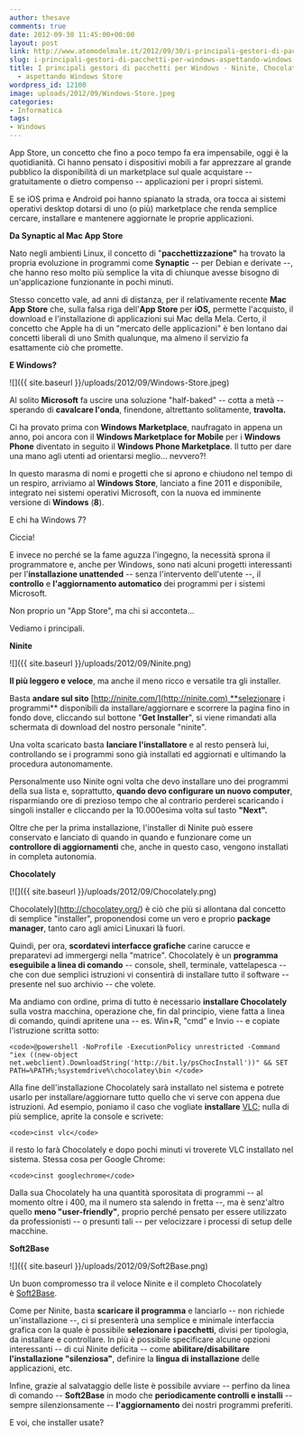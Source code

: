 ```yaml
---
author: thesave
comments: true
date: 2012-09-30 11:45:00+00:00
layout: post
link: http://www.atomodelmale.it/2012/09/30/i-principali-gestori-di-pacchetti-per-windows-aspettando-windows-store/
slug: i-principali-gestori-di-pacchetti-per-windows-aspettando-windows-store
title: I principali gestori di pacchetti per Windows - Ninite, Chocolately e Soft2Base
  - aspettando Windows Store
wordpress_id: 12100
image: uploads/2012/09/Windows-Store.jpeg
categories:
- Informatica
tags:
- Windows
---
```


App Store, un concetto che fino a poco tempo fa era impensabile, oggi è la quotidianità. Ci hanno pensato i dispositivi mobili a far apprezzare al grande pubblico la disponibilità di un marketplace sul quale acquistare -- gratuitamente o dietro compenso -- applicazioni per i propri sistemi.

E se iOS prima e Android poi hanno spianato la strada, ora tocca ai sistemi operativi desktop dotarsi di uno (o più) marketplace che renda semplice cercare, installare e mantenere aggiornate le proprie applicazioni.

**Da Synaptic al Mac App Store**

Nato negli ambienti Linux, il concetto di "**pacchettizzazione"** ha trovato la propria evoluzione in programmi come **Synaptic** -- per Debian e derivate --, che hanno reso molto più semplice la vita di chiunque avesse bisogno di un'applicazione funzionante in pochi minuti.

Stesso concetto vale, ad anni di distanza, per il relativamente recente **Mac App Store** che, sulla falsa riga dell'**App Store** per **iOS,** permette l'acquisto, il download e l'installazione di applicazioni sui Mac della Mela. Certo, il concetto che Apple ha di un "mercato delle applicazioni" è ben lontano dai concetti liberali di uno Smith qualunque, ma almeno il servizio fa esattamente ciò che promette.

**E Windows?**

![]({{ site.baseurl }}/uploads/2012/09/Windows-Store.jpeg)

Al solito **Microsoft** fa uscire una soluzione "half-baked" -- cotta a metà -- sperando di **cavalcare l'onda**, finendone, altrettanto solitamente, **travolta.**

Ci ha provato prima con **Windows Marketplace**, naufragato in appena un anno, poi ancora con il **Windows Marketplace for Mobile** per i **Windows Phone** diventato in seguito il **Windows Phone Marketplace**. Il tutto per dare una mano agli utenti ad orientarsi meglio... nevvero?!

In questo marasma di nomi e progetti che si aprono e chiudono nel tempo di un respiro, arriviamo al **Windows Store**, lanciato a fine 2011 e disponibile, integrato nei sistemi operativi Microsoft, con la nuova ed imminente versione di **Windows** (**8**).

E chi ha Windows 7?

Ciccia!

E invece no perché se la fame aguzza l'ingegno, la necessità sprona il programmatore e, anche per Windows, sono nati alcuni progetti interessanti per l'**installazione unattended** -- senza l'intervento dell'utente --, il **controllo** e **l'aggiornamento automatico** dei programmi per i sistemi Microsoft.

Non proprio un "App Store", ma chi si acconteta...

Vediamo i principali.

**Ninite**

![]({{ site.baseurl }}/uploads/2012/09/Ninite.png)

**Il più leggero e veloce**, ma anche il meno ricco e versatile tra gli installer.

Basta **andare sul sito** [http://ninite.com/](http://ninite.com) **selezionare  i programmi** disponibili da installare/aggiornare e scorrere la pagina fino in fondo dove, cliccando sul bottone "**Get Installer**", si viene rimandati alla schermata di download del nostro personale "ninite".

Una volta scaricato basta **lanciare l'installatore** e al resto penserà lui, controllando se i programmi sono già installati ed aggiornati e ultimando la procedura autonomamente.

Personalmente uso Ninite ogni volta che devo installare uno dei programmi della sua lista e, soprattutto, **quando devo configurare un nuovo computer**, risparmiando ore di prezioso tempo che al contrario perderei scaricando i singoli installer e cliccando per la 10.000esima volta sul tasto **"Next".**

Oltre che per la prima installazione, l'installer di Ninite può essere conservato e lanciato di quando in quando e funzionare come un **controllore di aggiornamenti** che, anche in questo caso, vengono installati in completa autonomia.

**Chocolately**

[![]({{ site.baseurl }}/uploads/2012/09/Chocolately.png)

Chocolately](http://chocolatey.org/) è ciò che più si allontana dal concetto di semplice "installer", proponendosi come un vero e proprio **package manager**, tanto caro agli amici Linuxari là fuori.

Quindi, per ora, **scordatevi interfacce grafiche** carine carucce e preparatevi ad immergergi nella "matrice". Chocolately è un **programma eseguibile a linea di comando** -- console, shell, terminale, vattelapesca -- che con due semplici istruzioni vi consentirà di installare tutto il software -- presente nel suo archivio -- che volete.

Ma andiamo con ordine, prima di tutto è necessario **installare Chocolately** sulla vostra macchina, operazione che, fin dal principio, viene fatta a linea di comando, quindi apritene una -- es. Win+R, "cmd" e Invio -- e copiate l'istruzione scritta sotto:

    
    <code>@powershell -NoProfile -ExecutionPolicy unrestricted -Command "iex ((new-object net.webclient).DownloadString('http://bit.ly/psChocInstall'))" && SET PATH=%PATH%;%systemdrive%\chocolatey\bin </code>

Alla fine dell'installazione Chocolately sarà installato nel sistema e potrete usarlo per installare/aggiornare tutto quello che vi serve con appena due istruzioni. Ad esempio, poniamo il caso che vogliate **installare** [VLC](http://www.videolan.org/vlc/); nulla di più semplice, aprite la console e scrivete:

    
    <code>cinst vlc</code>

il resto lo farà Chocolately e dopo pochi minuti vi troverete VLC installato nel sistema. Stessa cosa per Google Chrome:

    
    <code>cinst googlechrome</code>

Dalla sua Chocolately ha una quantità sporositata di programmi -- al momento oltre i 400, ma il numero sta salendo in fretta --, ma è senz'altro quello **meno "user-friendly"**, proprio perché pensato per essere utilizzato da professionisti -- o presunti tali -- per velocizzare i processi di setup delle macchine.

**Soft2Base**

![]({{ site.baseurl }}/uploads/2012/09/Soft2Base.png)

Un buon compromesso tra il veloce Ninite e il completo Chocolately è [Soft2Base](http://www.soft2base.com/).

Come per Ninite, basta **scaricare il programma** e lanciarlo -- non richiede un'installazione --, ci si presenterà una semplice e minimale interfaccia grafica con la quale è possibile **selezionare i pacchetti**, divisi per tipologia, da installare e controllare. In più è possibile specificare alcune opzioni interessanti -- di cui Ninite deficita -- come **abilitare/disabilitare l'installazione "silenziosa"**, definire la **lingua di installazione** delle applicazioni, etc.

Infine, grazie al salvataggio delle liste è possibile avviare -- perfino da linea di comando -- **Soft2Base** in modo che **periodicamente controlli e installi** -- sempre silenzionsamente -- **l'aggiornamento** dei nostri programmi preferiti.

E voi, che installer usate?

